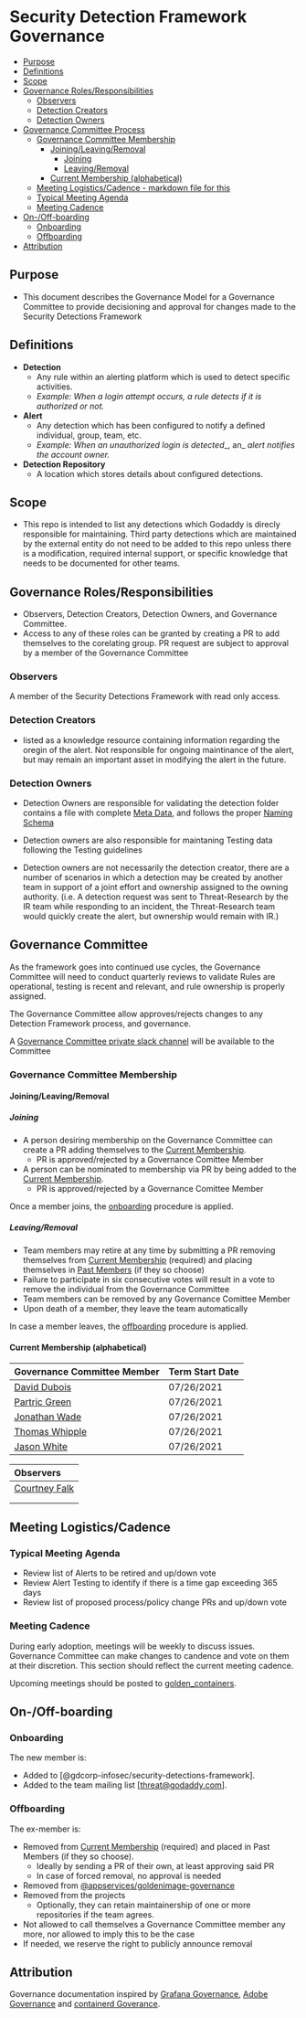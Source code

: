 # Security Detection Framework Governance

* [Purpose](#purpose)
* [Definitions](#definitions)
* [Scope](#scope)
* [Governance Roles/Responsibilities](#governance-rolesresponsibilities)
  * [Observers](#observers)
  * [Detection Creators](#detection-creators)
  * [Detection Owners](#detection-owners)
* [Governance Committee Process](#governance-committee)
  * [Governance Committee Membership](#governance-committee-membership)
    * [Joining/Leaving/Removal](#joiningleavingremoval)
      * [Joining](#joining)
      * [Leaving/Removal](#leavingremoval)
    * [Current Membership (alphabetical)](#current-membership-alphabetical)
  * [Meeting Logistics/Cadence \- markdown file for this](#meeting-logisticscadence---markdown-file-for-this)
  * [Typical Meeting Agenda](#typical-meeting-agenda)
  * [Meeting Cadence](#meeting-cadence)
* [On\-/Off\-boarding](#on-off-boarding)
  * [Onboarding](#onboarding)
  * [Offboarding](#offboarding)
* [Attribution](#attribution)

## Purpose

* This document describes the Governance Model for a Governance Committee to provide decisioning and approval for changes
made to the Security Detections Framework

## Definitions

- **Detection**
  - Any rule within an alerting platform which is used to detect specific activities.
  - _Example: When a login attempt occurs, a rule_ _detects_ _if it is authorized or not._
- **Alert**
  - Any detection which has been configured to notify a defined individual, group, team, etc.
  - _Example: When an unauthorized login is_ _detected__, an_ _alert_ _notifies the account owner._
- **Detection Repository**
  - A location which stores details about configured detections.

## Scope

* This repo is intended to list any detections which Godaddy is direcly responsible for maintaining. Third party detections which are maintained by the external entity do not need to be added to this repo unless there is a modification, required internal support, or specific knowledge that needs to be documented for other teams. 


## Governance Roles/Responsibilities

* Observers, Detection Creators, Detection Owners, and Governance Committee. 
* Access to any of these roles can be granted by creating a PR to add themselves to the corelating group. PR request are subject to approval by a member of the Governance Committee

### Observers

A member of the Security Detections Framework with read only access. 

### Detection Creators
* listed as a knowledge resource containing information regarding the oregin of the alert. Not responsible for ongoing maintinance of the alert, but may remain an important asset in modifying the alert in the future. 

### Detection Owners

* Detection Owners are responsible for validating the detection folder contains a file with complete [Meta Data](https://github.com/gdcorp-infosec/security-detections-framework/tree/main/alerts/detections#metadata), and follows the proper [Naming Schema](https://github.com/gdcorp-infosec/security-detections-framework/tree/main/alerts/detections#naming)

* Detection owners are also responsible for maintaning Testing data following the Testing guidelines

* Detection owners are not necessarily the detection creator, there are a number of scenarios in which a detection may be created by another team in support of a joint effort and ownership assigned to the owning authority.  (i.e. A detection request was sent to Threat-Research by the IR team while responding to an incident, the Threat-Research team would quickly create the alert, but ownership would remain with IR.)


## Governance Committee

As the framework goes into continued use cycles, the Governance Committee will need to conduct quarterly reviews to validate Rules are operational, testing is recent and relevant, and rule ownership is properly assigned. 

The Governance Committee allow approves/rejects changes to any Detection Framework process, and governance.

A [Governance Committee private slack channel] will be available to the Committee

### Governance Committee Membership

#### Joining/Leaving/Removal

##### Joining

* A person desiring membership on the Governance Committee can create a PR adding themselves to the
  [Current Membership](#current-membership-alphabetical).
  * PR is approved/rejected by a Governance Comittee Member
* A person can be nominated to membership via PR by being added to
  the [Current Membership](#current-membership-alphabetical).
  * PR is approved/rejected by a Governance Comittee Member

Once a member joins, the [onboarding](#onboarding) procedure is applied.

##### Leaving/Removal

* Team members may retire at any time by submitting a PR removing themselves
  from [Current Membership](#current-membership-alphabetical) (required) and placing themselves
  in [Past Members](#past-members) (if they so choose)
* Failure to participate in six consecutive votes will result in a vote to remove the individual from the Governance
  Committee
* Team members can be removed by any Governance Comittee Member
* Upon death of a member, they leave the team automatically

In case a member leaves, the [offboarding](#offboarding) procedure is applied.

#### Current Membership (alphabetical)

| Governance Committee Member | Term Start Date |
| :-------------------------- | :-------------- |
| [David Dubois](https://github.secureserver.net/ddubois-godaddy)        | 07/26/2021     |  
| [Partric Green](https://github.secureserver.net/pgreen-godaddy)        | 07/26/2021     |  
| [Jonathan Wade](https://github.secureserver.net/jwade-godaddy)         | 07/26/2021     |  
| [Thomas Whipple](https://github.secureserver.net/twhipple1-godaddy)    | 07/26/2021     |  
| [Jason White](https://github.secureserver.net/jwhite-godaddy)          | 07/26/2021     | 



| Observers                   |
| :-------------------------- |
| [Courtney Falk](https://github.secureserver.net/cfalk-godaddy) |
| |
| |


## Meeting Logistics/Cadence


### Typical Meeting Agenda

* Review list of Alerts to be retired and up/down vote
* Review Alert Testing to identify if there is a time gap exceeding 365 days
* Review list of proposed process/policy change PRs and up/down vote

### Meeting Cadence

During early adoption, meetings will be weekly to discuss issues. Governance Committee can make changes to candence and
vote on them at their discretion. This section should reflect the current meeting cadence.

Upcoming meetings should be posted to [golden_containers].


## On-/Off-boarding

### Onboarding

The new member is:

* Added to [@gdcorp-infosec/security-detections-framework].
* Added to the team mailing list [threat@godaddy.com].


### Offboarding

The ex-member is:

* Removed from [Current Membership](#current-membership-alphabetical) (required) and placed
  in Past Members (if they so choose).
  * Ideally by sending a PR of their own, at least approving said PR
  * In case of forced removal, no approval is needed
* Removed from [@appservices/goldenimage-governance]
* Removed from the projects
  * Optionally, they can retain maintainership of one or more repositories if the team agrees.
* Not allowed to call themselves a Governance Committee member any more, nor allowed to imply this to be the case
* If needed, we reserve the right to publicly announce removal


## Attribution

Governance documentation inspired by [Grafana Governance](https://grafana.com/docs/loki/latest/community/governance/),
[Adobe Governance](https://github.com/adobe/open-development-template/blob/master/Governance.md)
and [containerd Goverance](https://github.com/containerd/project/blob/master/GOVERNANCE.md).

[Tier 1]: golden_container_contribution#image-tiers
[Cloud-Automation]: https://github.secureserver.net/orgs/appservices/teams/cloud-automation
[@appservices/goldenimage-governance]: https://github.secureserver.net/orgs/appservices/teams/goldenimage-governance
[golden_containers]: https://godaddy.slack.com/archives/CLE1RE39C
[Image Tiers]: ./golden_container_contribution.md#image-tiers
[Governance Committee private slack channel]: https://godaddy.slack.com/archives/G01PJG2FW11
[EOL'd by upstream on 01 May 2021]: https://endoflife.date/alpine
[EOL'd by upstream on 01 June 2021]: https://github.com/nodejs/Release
